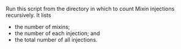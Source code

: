 Run this script from the directory in which to count Mixin injections recursively. It lists
- the number of mixins;
- the number of each injection; and
- the total number of all injections.
